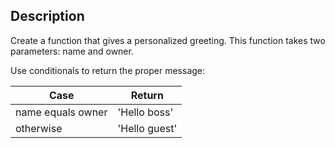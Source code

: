 ## Description

Create a function that gives a personalized greeting. This function takes two parameters: name and owner.

Use conditionals to return the proper message:

| Case              | Return        |
| ----------------- | ------------- |
| name equals owner | 'Hello boss'  |
| otherwise         | 'Hello guest' |
